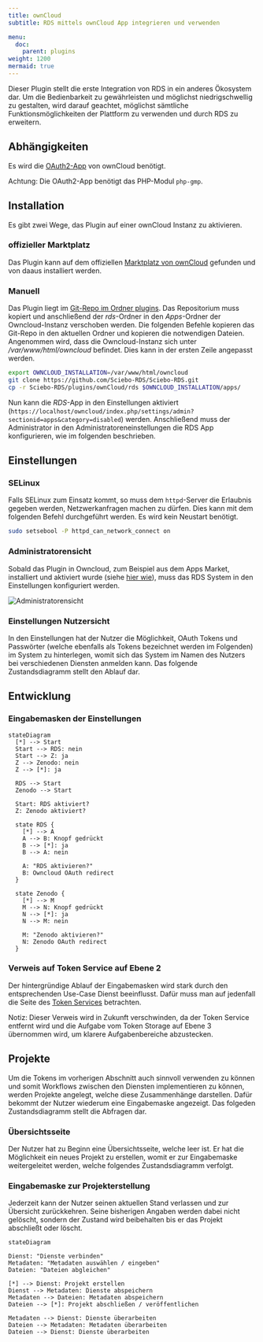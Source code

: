 ```yaml
---
title: ownCloud
subtitle: RDS mittels ownCloud App integrieren und verwenden

menu:
  doc:
    parent: plugins
weight: 1200
mermaid: true
---
```


Dieser Plugin stellt die erste Integration von RDS in ein anderes Ökosystem dar. Um die Bedienbarkeit zu gewährleisten und möglichst niedrigschwellig zu gestalten, wird darauf geachtet, möglichst sämtliche Funktionsmöglichkeiten der Plattform zu verwenden und durch RDS zu erweitern.

## Abhängigkeiten

Es wird die [OAuth2-App](https://marketplace.owncloud.com/apps/oauth2) von ownCloud benötigt.

Achtung: Die OAuth2-App benötigt das PHP-Modul `php-gmp`.

## Installation

Es gibt zwei Wege, das Plugin auf einer ownCloud Instanz zu aktivieren.

### offizieller Marktplatz

Das Plugin kann auf dem offiziellen [Marktplatz von ownCloud](https://marketplace.owncloud.com/apps/rds) gefunden und von daaus installiert werden.

### Manuell

Das Plugin liegt im [Git-Repo im Ordner plugins](https://github.com/Sciebo-RDS/Sciebo-RDS/tree/master/plugins/ownCloud). Das Repositorium muss kopiert und anschließend der *rds*-Ordner in den *Apps*-Ordner der Owncloud-Instanz verschoben werden. Die folgenden Befehle kopieren das Git-Repo in den aktuellen Ordner und kopieren die notwendigen Dateien. Angenommen wird, dass die Owncloud-Instanz sich unter */var/www/html/owncloud* befindet. Dies kann in der ersten Zeile angepasst werden.

```bash
export OWNCLOUD_INSTALLATION=/var/www/html/owncloud
git clone https://github.com/Sciebo-RDS/Sciebo-RDS.git
cp -r Sciebo-RDS/plugins/ownCloud/rds $OWNCLOUD_INSTALLATION/apps/
```

Nun kann die *RDS*-App in den Einstellungen aktiviert (`https://localhost/owncloud/index.php/settings/admin?sectionid=apps&category=disabled`) werden. Anschließend muss der Administrator in den Administratoreneinstellungen die RDS App konfigurieren, wie im folgenden beschrieben.

## Einstellungen

### SELinux

Falls SELinux zum Einsatz kommt, so muss dem `httpd`-Server die Erlaubnis gegeben werden, Netzwerkanfragen machen zu dürfen. Dies kann mit dem folgenden Befehl durchgeführt werden. Es wird kein Neustart benötigt.

```bash
sudo setsebool -P httpd_can_network_connect on
```

### Administratorensicht

Sobald das Plugin in Owncloud, zum Beispiel aus dem Apps Market, installiert und aktiviert wurde (siehe [hier wie](https://doc.owncloud.com/server/admin_manual/installation/apps_management_installation.html)), muss das RDS System in den Einstellungen konfiguriert werden.

![Administratorensicht](/images/oc-plugin-view-admin.png)

### Einstellungen Nutzersicht

In den Einstellungen hat der Nutzer die Möglichkeit, OAuth Tokens und Passwörter (welche ebenfalls als Tokens bezeichnet werden im Folgenden) im System zu hinterlegen, womit sich das System im Namen des Nutzers bei verschiedenen Diensten anmelden kann. Das folgende Zustandsdiagramm stellt den Ablauf dar.

## Entwicklung

### Eingabemasken der Einstellungen

```mermaid
stateDiagram
  [*] --> Start
  Start --> RDS: nein
  Start --> Z: ja
  Z --> Zenodo: nein
  Z --> [*]: ja

  RDS --> Start
  Zenodo --> Start

  Start: RDS aktiviert?
  Z: Zenodo aktiviert?

  state RDS {
    [*] --> A
    A --> B: Knopf gedrückt
    B --> [*]: ja
    B --> A: nein

    A: "RDS aktivieren?"
    B: Owncloud OAuth redirect
  }

  state Zenodo {
    [*] --> M
    M --> N: Knopf gedrückt
    N --> [*]: ja
    N --> M: nein

    M: "Zenodo aktivieren?"
    N: Zenodo OAuth redirect
  }
```

### Verweis auf Token Service auf Ebene 2

Der hintergründige Ablauf der Eingabemasken wird stark durch den entsprechenden Use-Case Dienst beeinflusst. Dafür muss man auf jedenfall die Seite des [Token Services](/de/doc/impl/use-cases/port-service/#kommunikation-mit-den-plugins) betrachten.

Notiz: Dieser Verweis wird in Zukunft verschwinden, da der Token Service entfernt wird und die Aufgabe vom Token Storage auf Ebene 3 übernommen wird, um klarere Aufgabenbereiche abzustecken.

## Projekte

Um die Tokens im vorherigen Abschnitt auch sinnvoll verwenden zu können und somit Workflows zwischen den Diensten implementieren zu können, werden Projekte angelegt, welche diese Zusammenhänge darstellen. Dafür bekommt der Nutzer wiederum eine Eingabemaske angezeigt. Das folgeden Zustandsdiagramm stellt die Abfragen dar.

### Übersichtsseite

Der Nutzer hat zu Beginn eine Übersichtsseite, welche leer ist. Er hat die Möglichkeit ein neues Projekt zu erstellen, womit er zur Eingabemaske weitergeleitet werden, welche folgendes Zustandsdiagramm verfolgt.

### Eingabemaske zur Projekterstellung

Jederzeit kann der Nutzer seinen aktuellen Stand verlassen und zur Übersicht zurückkehren. Seine bisherigen Angaben werden dabei nicht gelöscht, sondern der Zustand wird beibehalten bis er das Projekt abschließt oder löscht.

```mermaid
stateDiagram

Dienst: "Dienste verbinden"
Metadaten: "Metadaten auswählen / eingeben"
Dateien: "Dateien abgleichen"

[*] --> Dienst: Projekt erstellen
Dienst --> Metadaten: Dienste abspeichern
Metadaten --> Dateien: Metadaten abspeichern
Dateien --> [*]: Projekt abschließen / veröffentlichen

Metadaten --> Dienst: Dienste überarbeiten
Dateien --> Metadaten: Metadaten überarbeiten
Dateien --> Dienst: Dienste überarbeiten

```
